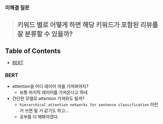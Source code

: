 ### 미해결 질문
>## 키워드 별로 어떻게 하면 해당 키워드가 포함된 리뷰를 잘 분류할 수 있을까?

## Table of Contents
- [BERT](#BERT)



### BERT

- attention을 어디 레이어 꺼를 가져와야지?
  - 보통 마지막 레이어를 가져온다고 하네
- 간단한 모델로 attention 가져와도 될까?
  - `hierarchical attention networks for sentence classification` 이런 거 쓰면 될 거 같기도 하고...
  - 공부를 더 해봐야겠다.
